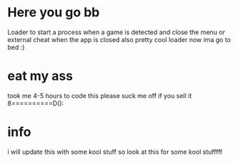 # Here you go bb
Loader to start a process when a game is detected and close the menu or external cheat when the app is closed also pretty cool loader now ima go to bed :)
# eat my ass
took me 4-5 hours to code this please suck me off if you sell it    8==========D():
# info
i will update this with some kool stuff so look at this for some kool stufffff
